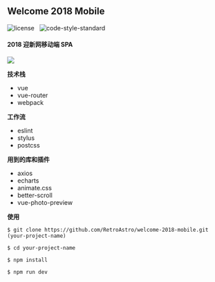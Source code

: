 ## Welcome 2018 Mobile

![license](https://img.shields.io/github/license/mashape/apistatus.svg?maxAge=2592000) &nbsp; ![code-style-standard](https://img.shields.io/badge/code%20style-standard-brightgreen.svg)

#### 2018 迎新网移动端 SPA

![](https://images.retroastro.now.sh/assets/qrcode.png)

**技术栈**

* vue
* vue-router
* webpack

**工作流**

* eslint
* stylus
* postcss

**用到的库和插件**

* axios
* echarts
* animate.css
* better-scroll
* vue-photo-preview

**使用**

```
$ git clone https://github.com/RetroAstro/welcome-2018-mobile.git (your-project-name)

$ cd your-project-name

$ npm install 

$ npm run dev
```

